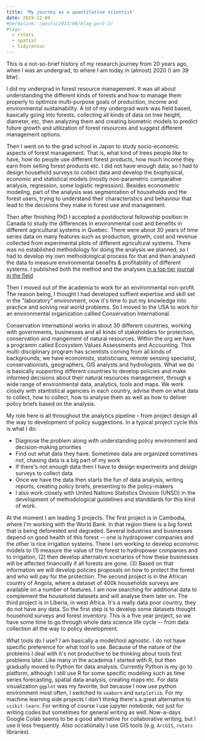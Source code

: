 ```yaml
---
title: 'My journey as a quantitative scientist'
date: 2019-12-04
#permalink: /posts/2013/08/blog-post-2/
#tags:
  - rstats
  - spatial
  - tidycensus
---
```


This is a not-so-brief history of my research journey from 20 years ago, when I was an undergrad, to where I am today in (almost) 2020 (I am 39 btw).

I did my undergrad in forest resource management. It was all about understanding the different kinds of forests and how to manage them properly to optimize multi-purpose goals of production, income and environmental sustainability. A lot of my undergrad work was field based, basically going into forests, collecting all kinds of data on tree height, diameter, etc, then analyzing them and creating biometric models to predict future growth and utilization of forest resources and suggest different management options.

Then I went on to the grad school in Japan to study socio-economic aspects of forest management. That is, what kind of trees people like to have, how do people use different forest products, how much income they earn from selling forest products etc. I did not have enough data, so I had to design household surveys to collect data and develop the biophysical, economic and statistical models (mostly non-parametric comparative analysis, regression, some logistic regression). Besides econometric modeling, part of the analysis was segmentation of households and the forest users, trying to understand their characteristics and behaviour that lead to the decisions they make in forest use and management.

Then after finishing PhD I accepted a postdoctoral fellowship position in Canada to study the differences in environmental cost and benefits in different agricultural systems in Quebec. There were about 30 years of time series data on many features such as production, growth, cost and revenue collected from experimental plots of different agricultural systems. There was no established methodology for doing the analysis we planned, so I had to develop my own methodological process for that and then analysed the data to measure environmental benefits & profitability of different systems. I published both the method and the analyses [in a top tier journal in the field](https://link.springer.com/article/10.1007/s10457-014-9681-x).

Then I moved out of the academia to work for an environmental non-profit. The reason being, I thought I had developed suffient expertise and skill set in the "laboratory" environment, now it's time to put my knowledge into practice and solving real world problems. So I moved to the USA to work for an environmental organization callled Conservation International.

Conservation International works in about 30 different countries, working with governments, businesses and all kinds of stakeholders for protection, conservation and mangement of natural resources. Within the org we have a programm called Ecosystem Values Assessments and Accounting. This multi-disciplinary program has scientists coming from all kinds of backgrounds; we have economists, statisticians, remote sensing specialist, conservationists, geographers, GIS analysts and hydrologists. What we do is basically supporting different countries to develop policies and make informed decisions about their natural resources management, through a wide range of environmental data, analytics, tools and maps. We work closely with stantistical agencies in each country, advise them on what data to collect, how to collect, how to analyse them as well as how to deliver policy briefs based on the analysis.

My role here is all throughout the analytics pipeline - from project design all the way to development of policy suggestions. In a typical project cycle this is what I do:
- Diagnose the problem along with understanding policy environment and decision-making priorities
- Find out what data they have. Sometimes data are organized sometimes not, chasing data is a big part of my work
- If there's not enough data then I have to design experiments and design surveys to collect data
- Once we have the data then starts the fun of data analysis, writing reports, creating policy briefs, presenting to the policy-makers
- I also work closely with United Nations Statistics Division (UNSD) in the development of methodological guidelines and standdards for this kind of work.

At the moment I am leading 3 projects. The first project is in Cambodia, where I'm working with the World Bank. In that region there is a big forest that is being deforested and degraded. Several industries and businesses depend on good health of this forest -- one is hydropower companies and the other is rice irrigation systems. There I am working to develop economic models to (1) measure the value of the forest to hydropower companies and to irrigation, (2) then develop alternative scenarios of how these businesses will be affected financially if all forests are gone. (3) Based on that information we will develop policies proposals on how to protect the forest and who will pay for the protection. The second project is in the African country of Angola, where a dataset of 400k households surveys are available on a number of features. I am now searching for additional data to complement the household datasets and will analyse them later on. The third project is in Liberia, in west Africa. It's a really data poor country, they do not have any data. So the first step is to develop some datasets thought household surveys and forest inventory. This is a five year project, so we have some time to go through whole data science life cycle -- from data collection all the way to policy development.

What tools do I use? I am basically a model/tool agnostic.  I do not have specific preference for what tool to use. Because of the nature of the problems I deal with it's not productive to be thinking about tools first problems later. Like many in the academia I started with R, but then gradually moved to Python for data analysis. Currently Python is my go to platform, although I still use R for some specific modeling such as time series forecasting, spatial data analysis, creating maps etc. For data visualization `ggplot` was my favorite, but because I now use python environment most often, I switched to `seaborn` and `matplotlib`. For my machine learning side projects I don't thinkg there's a great alternative to `scikit-learn`. For writing of course I use jupyter notebook; not just for writing codes but sometimes for general writing as well. Now-a-days Google Colab seems to be a good alternative for collaborative writing, but I use it less frequently. Also occationally I use GIS tools (e.g. `ArcGIS`, `rstats` libraries).
